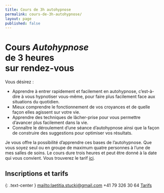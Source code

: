 ```yaml
---
title: Cours de 3h autohypnose
permalink: cours-de-3h-autohypnose/
layout: page
published: false
---
```



# Cours *Autohypnose*<br/>de 3 heures<br/>sur rendez-vous

Vous désirez :

- Apprendre à entrer rapidement et facilement en autohypnose, c’est-à-dire à vous hypnotiser vous-même, pour faire plus facilement face aux situations du quotidien.
- Mieux comprendre le fonctionnement de vos croyances et de quelle façon elles agissent sur votre vie.
- Apprendre des techniques de lâcher-prise pour vous permettre d’avancer plus facilement dans la vie.
- Connaître le déroulement d’une séance d’autohypnose ainsi que la façon de construire des suggestions pour optimiser vos résultats.

Je vous offre la possibilité d’apprendre ces bases de l’autohypnose. Que vous soyez seul ou en groupe de maximum quatre personnes à l’une de mes salles de soins. Le cours dure trois heures et peut être donné à la date qui vous convient. Vous trouverez le tarif [ici](../tarifs/).


## Inscriptions et tarifs

{: .text-center }
<mailto:laetitia.stucki@gmail.com>
<i class="fa fa-mobile"></i> +41 79 326 30 64
[Tarifs](../tarifs/)
